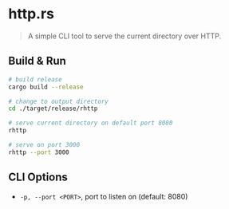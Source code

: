 # http.rs

> A simple CLI tool to serve the current directory over HTTP.

## Build & Run

```bash
# build release
cargo build --release

# change to output directory
cd ./target/release/rhttp

# serve current directory on default port 8080
rhttp

# serve on port 3000
rhttp --port 3000
```

## CLI Options

- `-p, --port <PORT>`, port to listen on (default: 8080)
